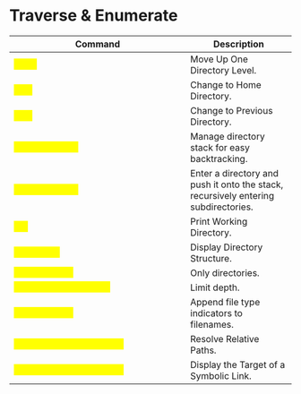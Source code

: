 # Traverse & Enumerate

<table data-header-hidden data-full-width="true"><thead><tr><th width="299">Command</th><th>Description</th></tr></thead><tbody><tr><td><mark style="color:yellow;"><code>cd ..</code></td><td>Move Up One Directory Level.</td></tr><tr><td><mark style="color:yellow;"><code>cd ~</code></td><td>Change to Home Directory.</td></tr><tr><td><mark style="color:yellow;"><code>cd -</code></td><td>Change to Previous Directory.</td></tr><tr><td><mark style="color:yellow;"><code>pushd and popd</code></td><td>Manage directory stack for easy backtracking.</td></tr><tr><td><mark style="color:yellow;"><code>pushd -R &#x3C;dir></code></td><td>Enter a directory and push it onto the stack, recursively entering subdirectories.</td></tr><tr><td><mark style="color:yellow;"><code>pwd</code></td><td>Print Working Directory.</td></tr><tr><td><mark style="color:yellow;"><code>tree &#x3C;dir></code></td><td>Display Directory Structure.</td></tr><tr><td><mark style="color:yellow;"><code>tree &#x3C;dir> -d</code></td><td>Only directories.</td></tr><tr><td><mark style="color:yellow;"><code>tree &#x3C;dir> -L &#x3C;level></code></td><td>Limit depth.</td></tr><tr><td><mark style="color:yellow;"><code>tree &#x3C;dir> -F</code></td><td>Append file type indicators to filenames.</td></tr><tr><td><mark style="color:yellow;"><code>realpath &#x3C;relative_path></code></td><td>Resolve Relative Paths.</td></tr><tr><td><mark style="color:yellow;"><code>readlink &#x3C;symbolic_link></code></td><td>Display the Target of a Symbolic Link.</td></tr></tbody></table>
